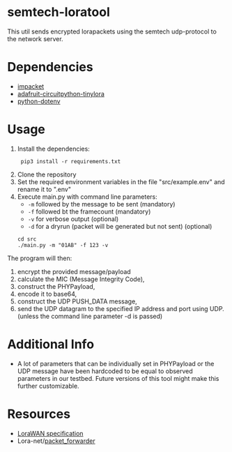 # semtech-loratool
This util sends encrypted lorapackets using the semtech udp-protocol to the network server.


# Dependencies
- [impacket](https://github.com/SecureAuthCorp/impacket)
- [adafruit-circuitpython-tinylora](https://github.com/adafruit/Adafruit_CircuitPython_TinyLoRa)
- [python-dotenv](https://github.com/theskumar/python-dotenv)

# Usage
1. Install the dependencies:
   ```
    pip3 install -r requirements.txt
    ```
2. Clone the repository
3. Set the required environment variables in the file "src/example.env" and rename it to ".env"
4. Execute main.py with command line parameters:
    - `-m` followed by the message to be sent (mandatory)
    - `-f` followed bt the framecount (mandatory)
    - `-v` for verbose output (optional)
    - `-d` for a dryrun (packet will
be generated but not sent) (optional)
    ```
    cd src
    ./main.py -m "01AB" -f 123 -v
    ```


The program will then:
1. encrypt the provided message/payload
2. calculate the MIC (Message Integrity Code),
3. construct the PHYPayload,
4. encode it to base64,
5. construct the UDP PUSH_DATA message,
6. send the UDP datagram to the specified IP address and port using UDP. (unless the command line parameter -d is passed)

# Additional Info

- A lot of parameters that can be individually set in PHYPayload or the UDP message have been hardcoded to be equal to observed parameters in our testbed. Future versions of this tool might make this further customizable.

# Resources
- [LoraWAN specification](https://lora-alliance.org/wp-content/uploads/2020/11/lorawantm_specification_-v1.1.pdf)
- Lora-net/[packet_forwarder](https://github.com/Lora-net/packet_forwarder/)
